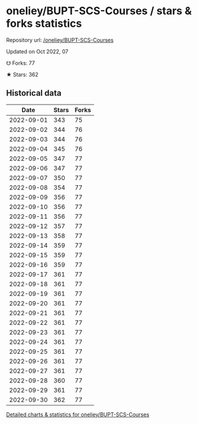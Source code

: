 # oneliey/BUPT-SCS-Courses / stars & forks statistics

Repository url: [/oneliey/BUPT-SCS-Courses](https://github.com/oneliey/BUPT-SCS-Courses)

Updated on Oct 2022, 07

☋ Forks: 77

★ Stars: 362

## Historical data
| Date | Stars | Forks |
|------|-------|-------|
| 2022-09-01 | 343 | 75 | 
| 2022-09-02 | 344 | 76 | 
| 2022-09-03 | 344 | 76 | 
| 2022-09-04 | 345 | 76 | 
| 2022-09-05 | 347 | 77 | 
| 2022-09-06 | 347 | 77 | 
| 2022-09-07 | 350 | 77 | 
| 2022-09-08 | 354 | 77 | 
| 2022-09-09 | 356 | 77 | 
| 2022-09-10 | 356 | 77 | 
| 2022-09-11 | 356 | 77 | 
| 2022-09-12 | 357 | 77 | 
| 2022-09-13 | 358 | 77 | 
| 2022-09-14 | 359 | 77 | 
| 2022-09-15 | 359 | 77 | 
| 2022-09-16 | 359 | 77 | 
| 2022-09-17 | 361 | 77 | 
| 2022-09-18 | 361 | 77 | 
| 2022-09-19 | 361 | 77 | 
| 2022-09-20 | 361 | 77 | 
| 2022-09-21 | 361 | 77 | 
| 2022-09-22 | 361 | 77 | 
| 2022-09-23 | 361 | 77 | 
| 2022-09-24 | 361 | 77 | 
| 2022-09-25 | 361 | 77 | 
| 2022-09-26 | 361 | 77 | 
| 2022-09-27 | 361 | 77 | 
| 2022-09-28 | 360 | 77 | 
| 2022-09-29 | 361 | 77 | 
| 2022-09-30 | 362 | 77 | 


[Detailed charts & statistics for oneliey/BUPT-SCS-Courses](https://reviewgithub.com/rep/oneliey/BUPT-SCS-Courses)
